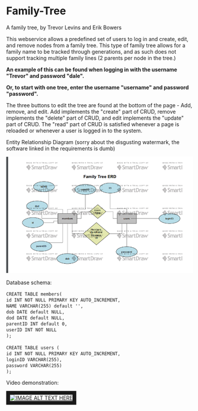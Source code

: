 # Family-Tree

A family tree, by Trevor Levins and Erik Bowers

This webservice allows a predefined set of users to log in and create, edit, and remove nodes from a family tree. This type of family tree allows for a family name to be tracked through generations, and as such does not support tracking multiple family lines (2 parents per node in the tree.)

**An example of this can be found when logging in with the username "Trevor" and password "dale".**

**Or, to start with one tree, enter the username "username" and password "password".**

The three buttons to edit the tree are found at the bottom of the page - Add, remove, and edit. Add implements the "create" part of CRUD, remove implements the "delete" part of CRUD, and edit implements the "update" part of CRUD. The "read" part of CRUD is satisfied whenever a page is reloaded or whenever a user is logged in to the system.

Entity Relationship Diagram (sorry about the disgusting watermark, the software linked in the requirements is dumb)

![ERD](https://github.com/Trev-Lev/Family-Tree/blob/master/dev2/ERD.png "ERD Diagram")

Database schema:

    CREATE TABLE members(
    id INT NOT NULL PRIMARY KEY AUTO_INCREMENT,
    NAME VARCHAR(255) default '',
    dob DATE default NULL,
    dod DATE default NULL,
    parentID INT default 0,
    userID INT NOT NULL
    );

    CREATE TABLE users (
    id INT NOT NULL PRIMARY KEY AUTO_INCREMENT,
    loginID VARCHAR(255),
    password VARCHAR(255) 
    );
    
Video demonstration:

<a href="http://www.youtube.com/watch?feature=player_embedded&v=https://youtu.be/Yp-Q-3MHyY0
" target="_blank"><img src="http://img.youtube.com/vi/https://youtu.be/Yp-Q-3MHyY0/0.jpg" 
alt="IMAGE ALT TEXT HERE" width="240" height="180" border="10" /></a>

